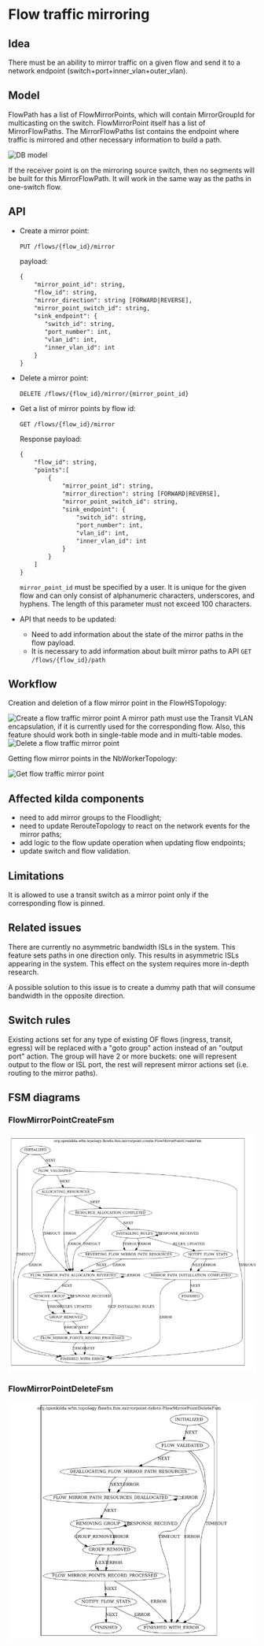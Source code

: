 # Flow traffic mirroring

## Idea
There must be an ability to mirror traffic on a given flow 
and send it to a network endpoint (switch+port+inner_vlan+outer_vlan).

## Model
FlowPath has a list of FlowMirrorPoints, which will contain MirrorGroupId for multicasting on the switch. 
FlowMirrorPoint itself has a list of MirrorFlowPaths. The MirrorFlowPaths list contains the endpoint 
where traffic is mirrored and other necessary information to build a path.

![DB model](./model.png "DB model")

If the receiver point is on the mirroring source switch, then no segments will be built for this MirrorFlowPath. 
It will work in the same way as the paths in one-switch flow.

## API
* Create a mirror point:
  
  `PUT /flows/{flow_id}/mirror`
  
  payload:
  ```
  {
      "mirror_point_id": string,
      "flow_id": string,
      "mirror_direction": string [FORWARD|REVERSE],
      "mirror_point_switch_id": string,
      "sink_endpoint": {
         "switch_id": string,
         "port_number": int,
         "vlan_id": int,
         "inner_vlan_id": int
      }
  }
  ```

* Delete a mirror point:

  `DELETE /flows/{flow_id}/mirror/{mirror_point_id}`


* Get a list of mirror points by flow id:

  `GET /flows/{flow_id}/mirror`

  Response payload:
  ```
  {
      "flow_id": string,
      "points":[
          {
              "mirror_point_id": string,
              "mirror_direction": string [FORWARD|REVERSE],
              "mirror_point_switch_id": string,
              "sink_endpoint": {
                  "switch_id": string,
                  "port_number": int,
                  "vlan_id": int,
                  "inner_vlan_id": int
              }
          }
      ]
  }
  ```
  `mirror_point_id` must be specified by a user. It is unique for the given flow and can only consist of alphanumeric 
  characters, underscores, and hyphens. The length of this parameter must not exceed 100 characters.


* API that needs to be updated: 
  - Need to add information about the state of the mirror paths in the flow payload.
  - It is necessary to add information about built mirror paths to API `GET /flows/{flow_id}/path`

## Workflow

Creation and deletion of a flow mirror point in the FlowHSTopology:

![Create a flow traffic mirror point](./create-mirror-point.png "Create a flow traffic mirror point")
A mirror path must use the Transit VLAN encapsulation, if it is currently used for the corresponding flow. 
Also, this feature should work both in single-table mode and in multi-table modes.
![Delete a flow traffic mirror point](./delete-mirror-point.png "Delete a flow traffic mirror point")

Getting flow mirror points in the NbWorkerTopology:

![Get flow traffic mirror point](./get-mirror-point.png "Get a flow traffic mirror point")

## Affected kilda components
* need to add mirror groups to the Floodlight;
* need to update RerouteTopology to react on the network events for the mirror paths;
* add logic to the flow update operation when updating flow endpoints;
* update switch and flow validation.

## Limitations
It is allowed to use a transit switch as a mirror point only if the corresponding flow is pinned.

## Related issues
There are currently no asymmetric bandwidth ISLs in the system. This feature sets paths in one direction only. 
This results in asymmetric ISLs appearing in the system. This effect on the system requires more in-depth research.

A possible solution to this issue is to create a dummy path that will consume bandwidth in the opposite direction.

## Switch rules
Existing actions set for any type of existing OF flows (ingress, transit, egress) 
will be replaced with a "goto group" action instead of an "output port" action.
The group will have 2 or more buckets: one will represent output to the flow or ISL port, 
the rest will represent mirror actions set (i.e. routing to the mirror paths).

## FSM diagrams

### FlowMirrorPointCreateFsm
![FlowMirrorPointCreateFsm](./flow-create-mirror-point-fsm.png "FlowMirrorPointCreateFsm")

### FlowMirrorPointDeleteFsm
![FlowMirrorPointDeleteFsm](./flow-delete-mirror-point-fsm.png "FlowMirrorPointDeleteFsm")

